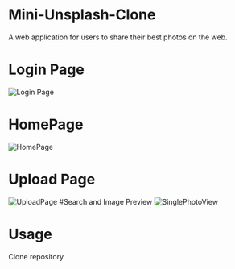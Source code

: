 # Mini-Unsplash-Clone
A web application for users to share their best photos on the web.
# Login Page
![Login Page](https://user-images.githubusercontent.com/42449930/108623706-ad59bb00-7440-11eb-915e-39b537750a6f.PNG)
# HomePage
![HomePage](https://user-images.githubusercontent.com/42449930/108623704-ab8ff780-7440-11eb-9d1f-05499863d7ab.PNG)
# Upload Page
![UploadPage](https://user-images.githubusercontent.com/42449930/108623714-b21e6f00-7440-11eb-9225-61908bf99d99.PNG)
#Search and Image Preview
![SinglePhotoView](https://user-images.githubusercontent.com/42449930/108623718-b5b1f600-7440-11eb-8729-68ffc5532161.PNG)
# Usage

Clone repository 
